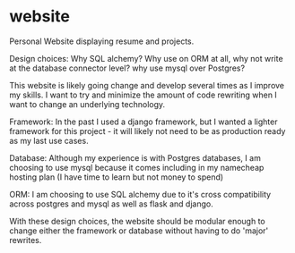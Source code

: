 # website
Personal Website displaying resume and projects.

Design choices:
Why SQL alchemy? Why use on ORM at all, why not write at the database connector level? why use mysql over Postgres?


This website is likely going change and develop several times as I improve my skills. I want to try and minimize the amount of code rewriting when I want to change an underlying technology.

Framework: In the past I used a django framework, but I wanted a lighter framework for this project - it will likely not need to be as production ready as my last use cases. 

Database: Although my experience is with Postgres databases, I am choosing to use mysql because it comes including in my namecheap hosting plan (I have time to learn but not money to spend)

ORM: I am choosing to use SQL alchemy due to it's cross compatibility across postgres and mysql as well as flask and django. 

With these design choices, the website should be modular enough to change either the framework or database without having to do 'major' rewrites. 

